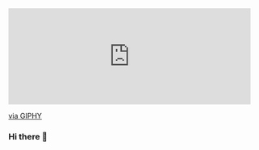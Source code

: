 <iframe src="https://giphy.com/embed/VeNDat4n4Kre76oS1g" width="480" height="192" frameBorder="0" class="giphy-embed" allowFullScreen></iframe><p><a href="https://giphy.com/gifs/UpSteamMobileCarWash-data-eesti-upsteamers-VeNDat4n4Kre76oS1g">via GIPHY</a></p>

### Hi there 👋

<!--
**leocortes85/leocortes85** is a ✨ _special_ ✨ repository because its `README.md` (this file) appears on your GitHub profile.

Here are some ideas to get you started:

- 🔭 I’m currently working on ...
- 🌱 I’m currently learning ...
- 👯 I’m looking to collaborate on ...
- 🤔 I’m looking for help with ...
- 💬 Ask me about ...
- 📫 How to reach me: ...
- 😄 Pronouns: ...
- ⚡ Fun fact: ...
-->
